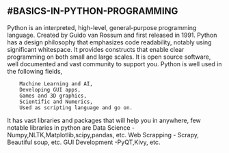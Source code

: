 #BASICS-IN-PYTHON-PROGRAMMING
------------------------------
Python is an interpreted, high-level, general-purpose programming language. Created by Guido van Rossum and first released in 1991.
Python has a design philosophy that emphasizes code readability, notably using significant whitespace.
It provides constructs that enable clear programming on both small and large scales.
It is open source software, well documented and vast community to support you. Python is well used in the following fields,
		
		Machine Learning and AI,
		Developing GUI apps,
		Games and 3D graphics,
		Scientific and Numerics,
		Used as scripting language and go on.
It has vast libraries and packages that will help you in anywhere, few notable libraries in python are
		Data Science - Numpy,NLTK,Matplotlib,scipy,pandas, etc.
		Web Scrapping - Scrapy, Beautiful soup, etc.
		GUI Development -PyQT,Kivy, etc.

